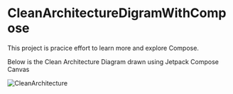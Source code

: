 # CleanArchitectureDigramWithCompose

This project is pracice effort to learn more and explore Compose.

Below is the Clean Architecture Diagram drawn using Jetpack Compose Canvas

![CleanArchitecture](https://github.com/HaPhongLe/CleanArchitectureDigramWithCompose/assets/38238153/3f94c043-bc53-4363-b6d1-c2c63407c67c)
